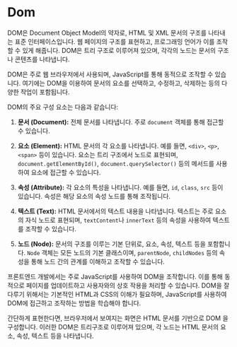 # Dom

DOM은 Document Object Model의 약자로, HTML 및 XML 문서의 구조를 나타내는 표준 인터페이스입니다. 웹 페이지의 구조를 표현하고, 프로그래밍 언어가 이를 조작할 수 있게 해줍니다. DOM은 트리 구조로 이루어져 있으며, 각각의 노드는 문서의 구조나 콘텐츠를 나타냅니다.

DOM은 주로 웹 브라우저에서 사용되며, JavaScript를 통해 동적으로 조작할 수 있습니다. 여기에는 DOM을 이용하여 문서의 요소를 선택하고, 수정하고, 삭제하는 등의 다양한 작업이 포함됩니다.

DOM의 주요 구성 요소는 다음과 같습니다:

1. **문서 (Document):** 전체 문서를 나타냅니다. 주로 `document` 객체를 통해 접근할 수 있습니다.

2. **요소 (Element):** HTML 문서의 각 요소를 나타냅니다. 예를 들면, `<div>`, `<p>`, `<span>` 등이 있습니다. 요소는 트리 구조에서 노드로 표현되며, `document.getElementById()`, `document.querySelector()` 등의 메서드를 사용하여 요소에 접근할 수 있습니다.

3. **속성 (Attribute):** 각 요소의 특성을 나타냅니다. 예를 들면, `id`, `class`, `src` 등이 있습니다. 속성은 해당 요소의 속성 노드를 통해 조작됩니다.

4. **텍스트 (Text):** HTML 문서에서의 텍스트 내용을 나타냅니다. 텍스트는 주로 요소의 자식 노드로 표현되며, `textContent`나 `innerText` 등의 속성을 사용하여 텍스트를 조작할 수 있습니다.

5. **노드 (Node):** 문서의 구조를 이루는 기본 단위로, 요소, 속성, 텍스트 등을 포함합니다. `Node` 객체는 모든 노드의 기본 클래스이며, `parentNode`, `childNodes` 등의 속성을 통해 노드 간의 관계를 이해하고 조작할 수 있습니다.

프론트엔드 개발에서는 주로 JavaScript를 사용하여 DOM을 조작합니다. 이를 통해 동적으로 페이지를 업데이트하고 사용자와의 상호 작용을 처리할 수 있습니다. DOM을 잘 다루기 위해서는 기본적인 HTML과 CSS의 이해가 필요하며, JavaScript를 사용하여 DOM에 접근하고 조작하는 방법을 학습해야 합니다.

간단하게 표현한다면, 브라우저에서 보여지는 화면은 HTML 문서를 기반으로 DOM 을 구성합니다. 이러한 DOM은 트리구조로 이루어져 있으며, 각 노드는 HTML 문서의 요소, 속성, 텍스트 등을 나타냅니다.
